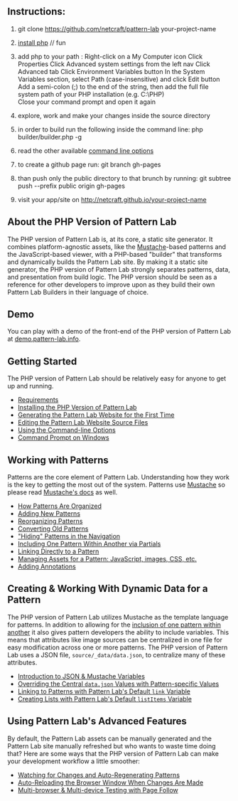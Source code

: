 
## Instructions: 

1. git clone https://github.com/netcraft/pattern-lab your-project-name
2. [install php](http://ask.amoeba.co.in/installingsetting-up-php-on-windows-7-with-iis7-and-php-manager/) // fun
3. add php to your path :
	Right-click on a My Computer icon
	Click Properties
	Click Advanced system settings from the left nav
	Click Advanced tab
	Click Environment Variables button
	In the System Variables section, select Path (case-insensitive) and click Edit button
	Add a semi-colon (;) to the end of the string, then add the full file system path of your PHP installation (e.g. C:\PHP)	
	Close your command prompt and open it again
	
4. explore, work and make your changes inside the source directory 
5. in order to build run the following inside the command line: php builder/builder.php -g 
6. read the other available [command line options](http://pattern-lab.info/docs/command-line.html) 
7. to create a github page run: git branch gh-pages
8. than push only the public directory to that brunch by running: git subtree push --prefix public origin gh-pages
9. visit your app/site on http://netcraft.github.io/your-project-name


## About the PHP Version of Pattern Lab

The PHP version of Pattern Lab is, at its core, a static site generator. It combines platform-agnostic assets, like the [Mustache](http://mustache.github.io/)-based patterns and the JavaScript-based viewer, with a PHP-based "builder" that transforms and dynamically builds the Pattern Lab site. By making it a static site generator, the PHP version of Pattern Lab strongly separates patterns, data, and presentation from build logic. The PHP version should be seen as a reference for other developers to improve upon as they build their own Pattern Lab Builders in their language of choice.

## Demo

You can play with a demo of the front-end of the PHP version of Pattern Lab at [demo.pattern-lab.info](http://demo.pattern-lab.info).

## Getting Started

The PHP version of Pattern Lab should be relatively easy for anyone to get up and running. 

* [Requirements](http://pattern-lab.info/docs/requirements.html)
* [Installing the PHP Version of Pattern Lab](http://pattern-lab.info/docs/installation.html)
* [Generating the Pattern Lab Website for the First Time](http://pattern-lab.info/docs/first-run.html)
* [Editing the Pattern Lab Website Source Files](http://pattern-lab.info/docs/editing-source-files.html)
* [Using the Command-line Options](http://pattern-lab.info/docs/command-line.html)
* [Command Prompt on Windows](http://pattern-lab.info/docs/command-prompt-windows.html)

## Working with Patterns

Patterns are the core element of Pattern Lab. Understanding how they work is the key to getting the most out of the system. Patterns use [Mustache](http://mustache.github.io/) so please read [Mustache's docs](http://mustache.github.io/mustache.5.html) as well.

* [How Patterns Are Organized](http://pattern-lab.info/docs/pattern-organization.html)
* [Adding New Patterns](http://pattern-lab.info/docs/pattern-add-new.html)
* [Reorganizing Patterns](http://pattern-lab.info/docs/pattern-reorganizing.html)
* [Converting Old Patterns](https://github.com/pattern-lab/patternlab-php/wiki/Converting-Old-Patterns)
* ["Hiding" Patterns in the Navigation](http://pattern-lab.info/docs/pattern-hiding.html)
* [Including One Pattern Within Another via Partials](http://pattern-lab.info/docs/pattern-including.html)
* [Linking Directly to a Pattern](http://pattern-lab.info/docs/pattern-linking.html)
* [Managing Assets for a Pattern: JavaScript, images, CSS, etc.](http://pattern-lab.info/docs/pattern-managing-assets.html)
* [Adding Annotations](http://pattern-lab.info/docs/pattern-adding-annotations.html)

## Creating & Working With Dynamic Data for a Pattern

The PHP version of Pattern Lab utilizes Mustache as the template language for patterns. In addition to allowing for the [inclusion of one pattern within another](https://github.com/pattern-lab/patternlab-php/wiki/Including-One-Pattern-Within-Another) it also gives pattern developers the ability to include variables. This means that attributes like image sources can be centralized in one file for easy modification across one or more patterns. The PHP version of Pattern Lab uses a JSON file, `source/_data/data.json`, to centralize many of these attributes.

* [Introduction to JSON & Mustache Variables](http://pattern-lab.info/docs/data-json-mustache.html)
* [Overriding the Central `data.json` Values with Pattern-specific Values](http://pattern-lab.info/docs/data-pattern-specific.html)
* [Linking to Patterns with Pattern Lab's Default `link` Variable](http://pattern-lab.info/docs/data-link-variable.html)
* [Creating Lists with Pattern Lab's Default `listItems` Variable](http://pattern-lab.info/docs/data-listitems.html)

## Using Pattern Lab's Advanced Features

By default, the Pattern Lab assets can be manually generated and the Pattern Lab site manually refreshed but who wants to waste time doing that? Here are some ways that the PHP version of Pattern Lab can make your development workflow a little smoother:

* [Watching for Changes and Auto-Regenerating Patterns](http://pattern-lab.info/docs/advanced-auto-regenerate.html)
* [Auto-Reloading the Browser Window When Changes Are Made](http://pattern-lab.info/docs/advanced-reload-browser.html)
* [Multi-browser & Multi-device Testing with Page Follow](http://pattern-lab.info/docs/advanced-page-follow.html)